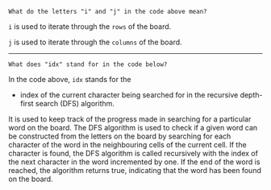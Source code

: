 ```
What do the letters "i" and "j" in the code above mean?
```

`i` is used to iterate through the `rows` of the board.

`j` is used to iterate through the `columns` of the board.
___

```
What does "idx" stand for in the code below?
```
In the code above, `idx` stands for the 

- index of the current character being searched for in the recursive depth-first search (DFS) algorithm. 

It is used to keep track of the progress made in searching for a particular word on the board. The DFS algorithm is used to check if a given word can be constructed from the letters on the board by searching for each character of the word in the neighbouring cells of the current cell. If the character is found, the DFS algorithm is called recursively with the index of the next character in the word incremented by one. If the end of the word is reached, the algorithm returns true, indicating that the word has been found on the board.
